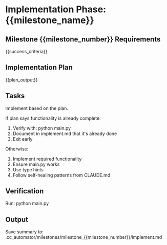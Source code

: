 # Implementation Phase: {{milestone_name}}

## Milestone {{milestone_number}} Requirements
{{success_criteria}}

## Implementation Plan
{{plan_output}}

## Tasks
Implement based on the plan.

If plan says functionality is already complete:
1. Verify with: python main.py
2. Document in implement.md that it's already done
3. Exit early

Otherwise:
1. Implement required functionality
2. Ensure main.py works
3. Use type hints
4. Follow self-healing patterns from CLAUDE.md

## Verification
Run: python main.py

## Output
Save summary to: .cc_automator/milestones/milestone_{{milestone_number}}/implement.md